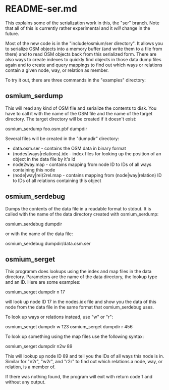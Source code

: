 
# README-ser.md

This explains some of the serialization work in this, the "ser" branch. Note
that all of this is currently rather experimental and it *will* change in the
future.

Most of the new code is in the "include/osmium/ser directory". It allows you
to serialize OSM objects into a memory buffer (and write them to a file from
there) and to read OSM objects back from this serialized form. There are also
ways to create indexes to quickly find objects in those data dump files again
and to create and query mappings to find out which ways or relations contain a
given node, way, or relation as member.

To try it out, there are three commands in the "examples" directory:

## osmium_serdump

This will read any kind of OSM file and serialize the contents to disk. You
have to call it with the name of the OSM file and the name of the target
directory. The target directory will be created if it doesn't exist:

  osmium_serdump foo.osm.pbf dumpdir

Several files will be created in the "dumpdir" directory:

* data.osm.ser               - contains the OSM data in binary format
* (nodes|ways|relations).idx - index files for looking up the position
                               of an object in the data file by it's id
* node2way.map               - contains mapping from node ID to IDs of
                               all ways containing this node
* (node|way|rel)2rel.map     - contains mapping from (node|way|relation)
                               ID to IDs of all relations containing this
                               object

## osmium_serdebug

Dumps the contents of the data file in a readable format to stdout. It is
called with the name of the data directory created with osmium_serdump:

  osmium_serdebug dumpdir

or with the name of the data file:

  osmium_serdebug dumpdir/data.osm.ser

## osmium_serget

This programm does lookups using the index and map files in the data directory.
Parameters are the name of the data directory, the lookup type and an ID. Here
are some examples:

  osmium_serget dumpdir n 17

will look up node ID 17 in the nodes.idx file and show you the data of this
node from the data file in the same format that osmium_serdebug uses.

To look up ways or relations instead, use "w" or "r":

  osmium_serget dumpdir w 123
  osmium_serget dumpdir r 456

To look up something using the map files use the following syntax:

  osmium_serget dumpdir n2w 89

This will lookup up node ID 89 and tell you the IDs of all ways this node is in.
Similar for "n2r", "w2r", and "r2r" to find out which relations a node, way, or
relation, is a member of.

If there was nothing found, the program will exit with return code 1 and
without any output.

